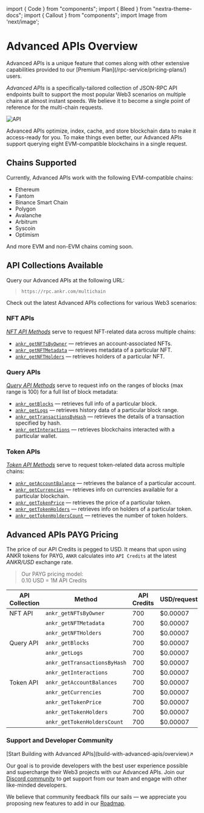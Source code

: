 import { Code } from "components";
import { Bleed } from "nextra-theme-docs";
import { Callout } from "components";
import Image from 'next/image';

# Advanced APIs Overview

<Callout>
Advanced APIs is a unique feature that comes along with other extensive capabilities provided to our [Premium Plan](/rpc-service/pricing-plans/) users.
</Callout>

*Advanced APIs* is a specifically-tailored collection of JSON-RPC API endpoints built to support the most popular Web3 scenarios on multiple chains at almost instant speeds. We believe it to become a single point of reference for the multi-chain requests.

<img src="/docs/build/API.png" alt="API" class="responsive-pic" />

Advanced APIs optimize, index, cache, and store blockchain data to make it access-ready for you. To make things even better, our Advanced APIs support querying eight EVM-compatible blockchains in a single request.

## Chains Supported

Currently, Advanced APIs work with the following EVM-compatible chains:

  * Ethereum
  * Fantom
  * Binance Smart Chain
  * Polygon 
  * Avalanche
  * Arbitrum 
  * Syscoin
  * Optimism

And more EVM and non-EVM chains coming soon.

[//]: # (in [Postman]&#40;https://documenter.getpostman.com/view/19024547/UVsEVUGQ&#41; and look through the Advanced API docs)

## API Collections Available

Query our Advanced APIs at the following URL:

> `https://rpc.ankr.com/multichain`

Check out the latest Advanced APIs collections for various Web3 scenarios:

### NFT APIs

[_NFT API Methods_](/advanced-api/nft-methods/) serve to request NFT-related data across multiple chains:

  * [`ankr_getNFTsByOwner`](/advanced-api/nft-methods/#get-nfts-by-owner) — retrieves an account-associated NFTs.
  * [`ankr_getNFTMetadata`](/advanced-api/nft-methods/#get-nft-metadata) — retrieves metadata of a particular NFT.
  * [`ankr_getNFTHolders`](/advanced-api/nft-methods/#get-nft-holders) — retrieves holders of a particular NFT.

### Query APIs

[_Query API Methods_](/advanced-api/query-methods/) serve to request info on the ranges of blocks (max range is 100) for a full list of block metadata:

  * [`ankr_getBlocks`](/advanced-api/query-methods/#get-blocks) — retrieves full info of a particular block.
  * [`ankr_getLogs`](/advanced-api/query-methods/#get-logs) — retrieves history data of a particular block range.
  * [`ankr_getTransactionsByHash`](/advanced-api/query-methods/#get-transactions-by-hash) — retrieves the details of a transaction specified by hash.
  * [`ankr_getInteractions`](/advanced-api/query-methods/#get-interactions) — retrieves blockchains interacted with a particular wallet.

### Token APIs

[_Token API Methods_](/advanced-api/token-methods/) serve to request token-related data across multiple chains:

  * [`ankr_getAccountBalance`](/advanced-api/token-methods/#get-account-balance) — retrieves the balance of a particular account.
  * [`ankr_getCurrencies`](/advanced-api/token-methods/#get-currencies) — retrieves info on currencies available for a particular blockchain.
  * [`ankr_getTokenPrice`](/advanced-api/token-methods/#get-token-price) — retrieves the price of a particular token.
  * [`ankr_getTokenHolders`](/advanced-api/token-methods/#get-token-holders) — retrieves info on holders of a particular token.
  * [`ankr_getTokenHoldersCount`](/advanced-api/token-methods/#get-token-holders-count) — retrieves the number of token holders.

## Advanced APIs PAYG Pricing

The price of our API Credits is pegged to USD. It means that upon using ANKR tokens for PAYG, `ANKR` calculates into `API Credits` at the latest _ANKR/USD_ exchange rate.

> Our PAYG pricing model:  
> 0.10 USD = 1M API Credits  

| API Collection | Method                       | API Credits | USD/request |
|----------------|------------------------------|-------------|-------------|
| NFT API        | `ankr_getNFTsByOwner`        | 700         | $0.00007    |
|                | `ankr_getNFTMetadata`        | 700         | $0.00007    |
|                | `ankr_getNFTHolders`         | 700         | $0.00007    |
| Query API      | `ankr_getBlocks`             | 700         | $0.00007    |
|                | `ankr_getLogs`               | 700         | $0.00007    |
|                | `ankr_getTransactionsByHash` | 700         | $0.00007    |
|                | `ankr_getInteractions`       | 700         | $0.00007    |
| Token API      | `ankr_getAccountBalances`    | 700         | $0.00007    |
|                | `ankr_getCurrencies`         | 700         | $0.00007    |
|                | `ankr_getTokenPrice`         | 700         | $0.00007    |
|                | `ankr_getTokenHolders`       | 700         | $0.00007    |
|                | `ankr_getTokenHoldersCount`  | 700         | $0.00007    |

### Support and Developer Community

<div className="p-4 border border-gray-200 dark:border-gray-900 rounded mt-6">
  [Start Building with Advanced APIs](build-with-advanced-apis/overview)↗
</div>

Our goal is to provide developers with the best user experience possible and supercharge their Web3 projects with our Advanced APIs. Join our [Discord community](http://discord.gg/ankr) to get support from our team and engage with other like-minded developers. 

We believe that community feedback fills our sails — we appreciate you proposing new features to add in our [Roadmap](https://roadmap.ankr.com/b/feature-requests/).